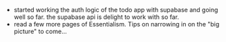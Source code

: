 - started working the auth logic of the todo app with supabase and going well so far. the supabase api is delight to work with so far.
- read a few more pages of Essentialism. Tips on narrowing in on the "big picture" to come...
